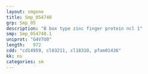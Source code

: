 ```yaml
---
layout: smgene
title: Smp_054740
grp: Smp_05
description: "B box type zinc finger protein ncl 1"
smp: Smp_054740.1
uniprot: "G4V7U0"
length:   972
cdd: "cd14959, cl03211, cl18310, pfam01436"
kk: ns
categories: sm
---
```

